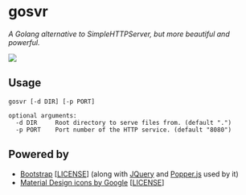 # gosvr

*A Golang alternative to SimpleHTTPServer, but more beautiful and powerful.*

![](https://i.loli.net/2018/10/18/5bc8638ff0897.png)

## Usage

```
gosvr [-d DIR] [-p PORT]

optional arguments:
  -d DIR     Root directory to serve files from. (default ".")
  -p PORT    Port number of the HTTP service. (default "8080")
```

## Powered by

- [Bootstrap](https://getbootstrap.com/) \[[LICENSE](js/LICENSE)\] (along with [JQuery](https://jquery.com/) and [Popper.js](https://popper.js.org/) used by it)
- [Material Design icons by Google](https://github.com/google/material-design-icons) \[[LICENSE](assets/iconfont/LICENSE)\]
